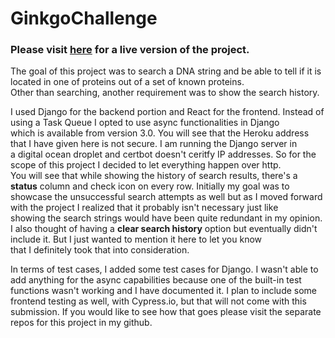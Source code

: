 # GinkgoChallenge

### Please visit [here](http://dna-protein-search.herokuapp.com/) for a live version of the project. <br>
The goal of this project was to search a DNA string and be able to tell if it is located in one of proteins out of a set of known proteins. <br>
Other than searching, another requirement was to show the search history. <br>

I used Django for the backend portion and React for the frontend. Instead of using a  Task Queue I opted to use async functionalities in Django <br>
which is available from version 3.0. You will see that the Heroku address that I have given here is not secure. I am running the Django server in <br>
a digital ocean droplet and certbot doesn't ceritfy IP addresses. So for the scope of this project I decided to let everything happen over http. <br>
You will see that while showing the history of search results, there's a **status** column and check icon on every row. Initially my goal was to <br>
showcase the unsuccessful search attempts as well but as I moved forward with the project I realized that it probably isn't necessary just like <br>
showing the search strings would have been quite redundant in my opinion. <br> 
I also thought of having a **clear search history** option but eventually didn't include it. But I just wanted to mention it here to let you know <br>
that I definitely took that into consideration. <br>

In terms of test cases, I added some test cases for Django. I wasn't able to add anything for the async capabilities because one of the built-in test <br>
functions wasn't working and I have documented it. I plan to include some frontend testing as well, with Cypress.io, but that will not come with this <br>
submission. If you would like to see how that goes please visit the separate repos for this project in my github. <br>

